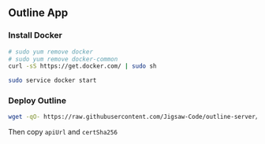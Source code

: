 ## Outline App

### Install Docker
```bash
# sudo yum remove docker
# sudo yum remove docker-common
curl -sS https://get.docker.com/ | sudo sh

sudo service docker start
```

### Deploy Outline
```bash
wget -qO- https://raw.githubusercontent.com/Jigsaw-Code/outline-server/master/src/server_manager/install_scripts/install_server.sh | sudo bash
```

Then copy `apiUrl` and `certSha256`